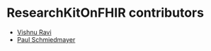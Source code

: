 <!--
                  
#
# This source file is part of the ResearchKitOnFHIR open source project
#
# SPDX-FileCopyrightText: 2022 Stanford Biodesign for Digital Health and the project authors (see CONTRIBUTORS.md)
#
# SPDX-License-Identifier: MIT
# 
             
-->

ResearchKitOnFHIR contributors
====================

* [Vishnu Ravi](https://github.com/vishnuravi)
* [Paul Schmiedmayer](https://github.com/PSchmiedmayer)
